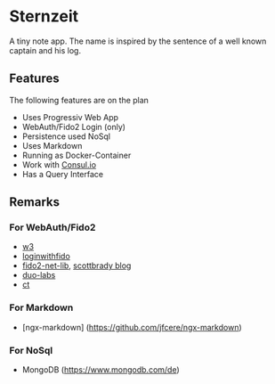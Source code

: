 # Sternzeit
A tiny note app. The name is inspired by the sentence of a well known captain and his log.

## Features
The following features are on the plan

- Uses Progressiv Web App
- WebAuth/Fido2 Login (only)
- Persistence used NoSql
- Uses Markdown
- Running as Docker-Container
- Work with [Consul.io](https://www.consul.io/)
- Has a Query Interface

## Remarks

### For WebAuth/Fido2
- [w3](https://www.w3.org/TR/webauthn/)
- [loginwithfido](https://loginwithfido.com/)
- [fido2-net-lib](https://github.com/abergs/fido2-net-lib), [scottbrady blog](https://www.scottbrady91.com/FIDO/A-FIDO2-Primer-and-Proof-of-Concept-using-ASPNET-Core)
- [duo-labs](https://github.com/duo-labs/webauthn/tree/1daaee874e43b3bc324ade89467c603b5016d4b9)
- [ct](https://github.com/jamct/webauthn-start)

### For Markdown
- [ngx-markdown] (https://github.com/jfcere/ngx-markdown)

### For NoSql
- MongoDB (https://www.mongodb.com/de)